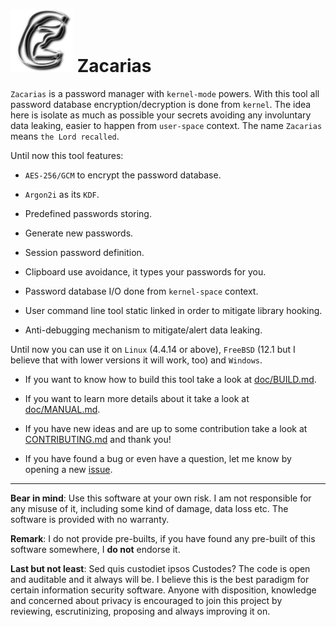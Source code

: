 # ![Z](https://github.com/rafael-santiago/zacarias/blob/main/etc/zc_logo.png "a lousy logo goes here...") Zacarias

``Zacarias`` is a password manager with ``kernel-mode`` powers. With this tool all password database encryption/decryption
is done from ``kernel``. The idea here is isolate as much as possible your secrets avoiding any involuntary data leaking,
easier to happen from ``user-space`` context. The name ``Zacarias`` means ``the Lord recalled``.

Until now this tool features:

- ``AES-256/GCM`` to encrypt the password database.

- ``Argon2i`` as its ``KDF``.

- Predefined passwords storing.

- Generate new passwords.

- Session password definition.

- Clipboard use avoidance, it types your passwords for you.

- Password database I/O done from ``kernel-space`` context.

- User command line tool static linked in order to mitigate library hooking.

- Anti-debugging mechanism to mitigate/alert data leaking.

Until now you can use it on ``Linux`` (4.4.14 or above), ``FreeBSD`` (12.1 but I believe that with lower versions it will work, too) and ``Windows``.

- If you want to know how to build this tool take a look at [doc/BUILD.md](https://github.com/rafael-santiago/zacarias/blob/main/doc/BUILD.md).

- If you want to learn more details about it take a look at [doc/MANUAL.md](https://github.com/rafael-santiago/zacarias/blob/main/doc/MANUAL.md).

- If you have new ideas and are up to some contribution take a look at [CONTRIBUTING.md](https://github.com/rafael-santiago/zacarias/blob/main/CONTRIBUTING.md) and thank you!

- If you have found a bug or even have a question, let me know by opening a new [issue](https://github.com/rafael-santiago/zacarias/issues).


---

**Bear in mind**: Use this software at your own risk. I am not responsible for any misuse of it, including some kind of damage,
data loss etc. The software is provided with no warranty.

**Remark**: I do not provide pre-builts, if you have found any pre-built of this software somewhere, I **do not** endorse it.

**Last but not least**: Sed quis custodiet ipsos Custodes? The code is open and auditable and it always will be.
I believe this is the best paradigm for certain information security software. Anyone with disposition, knowledge
and concerned about privacy is encouraged to join this project by reviewing, escrutinizing, proposing and always
improving it on.
